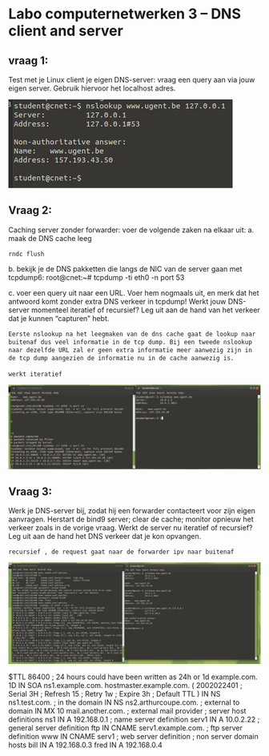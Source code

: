 # Labo computernetwerken 3 – DNS client and server

## vraag 1:

Test met je Linux client je eigen DNS-server: vraag een query aan via jouw eigen server.
Gebruik hiervoor het localhost adres.


![vraag1](2022-10-19-11-00-43.png)

## Vraag 2:

Caching server zonder forwarder: voer de volgende zaken na elkaar uit:
a. maak de DNS cache leeg

```
rndc flush
```
b. bekijk je de DNS pakketten die langs de NIC van de server gaan met tcpdump6:
root@cnet:~# tcpdump -ti eth0 -n port 53

c. voer een query uit naar een URL. Voer hem nogmaals uit, en merk dat het antwoord
komt zonder extra DNS verkeer in tcpdump!
Werkt jouw DNS-server momenteel iteratief of recursief? Leg uit aan de hand van het verkeer
dat je kunnen “capturen” hebt.

```
Eerste nslookup na het leegmaken van de dns cache gaat de lookup naar buitenaf dus veel informatie in de tcp dump. Bij een tweede nslookup naar dezelfde URL zal er geen extra informatie meer aanwezig zijn in de tcp dump aangezien de informatie nu in de cache aanwezig is.

werkt iteratief
```

![vraag2](2022-10-19-10-52-45.png)

## Vraag 3:

Werk je DNS-server bij, zodat hij een forwarder contacteert voor zijn eigen aanvragen. Herstart
de bind9 server; clear de cache; monitor opnieuw het verkeer zoals in de vorige vraag. Werkt de
server nu iteratief of recursief? Leg uit aan de hand het DNS verkeer dat je kon opvangen.

```
recursief , de request gaat naar de forwarder ipv naar buitenaf
```

![vraag 3](2022-10-19-11-26-39.png)


$TTL 86400 ; 24 hours could have been written as 24h or 1d
example.com. 1D IN SOA ns1.example.com. hostmaster.example.com. (
 2002022401 ; Serial
 3H ; Refresh
 15 ; Retry
 1w ; Expire
 3h ; Default TTL
 )
 IN NS ns1.test.com. ; in the domain
 IN NS ns2.arthurcoupe.com. ; external to domain
 IN MX 10 mail.another.com. ; external mail provider
; server host definitions
ns1 IN A 192.168.0.1 ; name server definition
serv1 IN A 10.0.2.22 ; general server definition
ftp IN CNAME serv1.example.com. ; ftp server definition
www IN CNAME serv1 ; web server definition
; non server domain hosts
bill IN A 192.168.0.3
fred IN A 192.168.0.4